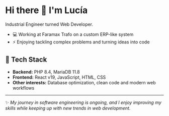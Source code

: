 # Hi there 👋 I'm Lucía  

Industrial Engineer turned Web Developer.  

- 💻 Working at Faramax Trafo on a custom ERP-like system  
- ⚡ Enjoying tackling complex problems and turning ideas into code  

## 🚀 Tech Stack  
- **Backend:** PHP 8.4, MariaDB 11.8  
- **Frontend:** React v19, JavaScript, HTML, CSS  
- **Other interests:** Database optimization, clean code and modern web workflows  

---

✨ _My journey in software engineering is ongoing, and I enjoy improving my skills while keeping up with new trends in web development._
